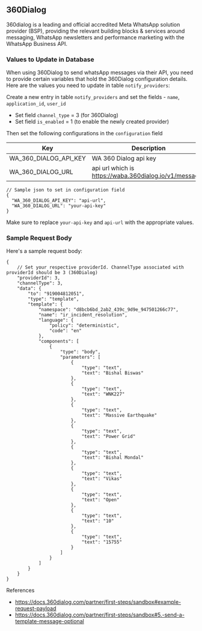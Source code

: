 ## 360Dialog

360dialog is a leading and official accredited Meta WhatsApp solution provider (BSP), providing the relevant building blocks & services around messaging, WhatsApp newsletters and performance marketing with the WhatsApp Business API.

### Values to Update in Database

When using 360Dialog to send whatsApp messages via their API, you need to provide certain variables that hold the 360Dialog configuration details. Here are the values you need to update in table `notify_providers`:

Create a new entry in table `notify_providers` and set the fields - `name`, `application_id`, `user_id`

- Set field `channel_type` = 3 (for 360Dialog)
- Set field `is_enabled` = 1 (to enable the newly created provider)

Then set the following configurations in the `configuration` field

| Key                      | Description                                            |
|--------------------------|--------------------------------------------------------|
| WA_360_DIALOG_API_KEY    | WA 360 Dialog api key                                  |
| WA_360_DIALOG_URL        | api url which is https://waba.360dialog.io/v1/messages |

```jsonc
// Sample json to set in configuration field
{
  "WA_360_DIALOG_API_KEY": "api-url",
  "WA_360_DIALOG_URL": "your-api-key"
}
```

Make sure to replace `your-api-key` and `api-url` with the appropriate values.

### Sample Request Body

Here's a sample request body:

```jsonc
{
    // Set your respective providerId. ChannelType associated with providerId should be 3 (360Dialog)
    "providerId": 3,
    "channelType": 3,
    "data": {
        "to": "919004812051",
        "type": "template",
        "template": {
            "namespace": "d8bcb6bd_2ab2_439c_9d9e_947501266c77",
            "name": "ir_incident_resolution",
            "language": {
                "policy": "deterministic",
                "code": "en"
            },
            "components": [
                {
                    "type": "body",
                    "parameters": [
                        {
                            "type": "text",
                            "text": "Bishal Biswas"
                        },
                        {
                            "type": "text",
                            "text": "WNK227"
                        },
                        {
                            "type": "text",
                            "text": "Massive Earthquake"
                        },
                        {
                            "type": "text",
                            "text": "Power Grid"
                        },
                        {
                            "type": "text",
                            "text": "Bishal Mondal"
                        },
                        {
                            "type": "text",
                            "text": "Vikas"
                        },
                        {
                            "type": "text",
                            "text": "Open"
                        },
                        {
                            "type": "text",
                            "text": "10"
                        },
                        {
                            "type": "text",
                            "text": "15755"
                        }
                    ]
                }
            ]
        }
    }
}
```

References
- https://docs.360dialog.com/partner/first-steps/sandbox#example-request-payload
- https://docs.360dialog.com/partner/first-steps/sandbox#5.-send-a-template-message-optional